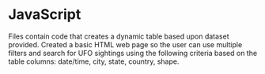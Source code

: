 # JavaScript
Files contain code that creates a dynamic table based upon dataset provided.
Created a basic HTML web page so the user can use multiple filters and search for UFO sightings using the following criteria based on the table columns:
date/time,
city,
state,
country,
shape.
